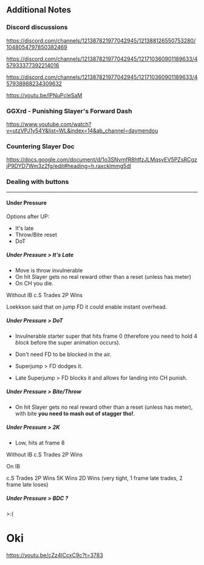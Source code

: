 ## Additional Notes

### Discord discussions

https://discord.com/channels/121387821977042945/121388126550753280/1048054797850382469

https://discord.com/channels/121387821977042945/121710360901189633/457933377392214016

https://discord.com/channels/121387821977042945/121710360901189633/457938988234309632

https://youtu.be/lPNuPcleSaM

### GGXrd - Punishing Slayer's Forward Dash

https://www.youtube.com/watch?v=utzVPJ1y54Y&list=WL&index=14&ab_channel=daymendou

### Countering Slayer Doc

https://docs.google.com/document/d/1o3SNvmfR8htfzJLMqsyEV5PZsRCgzjP9DYD7Wm3z2fg/edit#heading=h.raxcklmmg5dl

### Dealing with buttons

---

#### Under Pressure

Options after UP:

- It's late
- Throw/Bite reset
- DoT


##### Under Pressure > It's Late

- Move is throw invulnerable
- On hit Slayer gets no real reward other than a reset (unless has meter)
- On CH you die.

Without IB
c.S Trades
2P Wins

Loekkson said that on jump FD it could enable instant overhead.

##### Under Pressure > DoT

- Invulnerable starter super that hits frame 0 (therefore you need to hold 4 _block_ before the super animation occurs).
- Don't need FD to be blocked in the air.


- Superjump > FD dodges it.
- Late Superjump > FD blocks it and allows for landing into CH punish.

##### Under Pressure > Bite/Throw

- On hit Slayer gets no real reward other than a reset (unless has meter), with bite **you need to mash out of stagger tho!**.

##### Under Pressure > 2K

- Low, hits at frame 8

Without IB
c.S Trades
2P Wins

On IB

c.S Trades
2P Wins
5K Wins
2D Wins (very tight, 1 frame late trades, 2 frame late loses)

##### Under Pressure > BDC ?

\>:(


# Oki

https://youtu.be/cZz4lCcxC9c?t=3783



